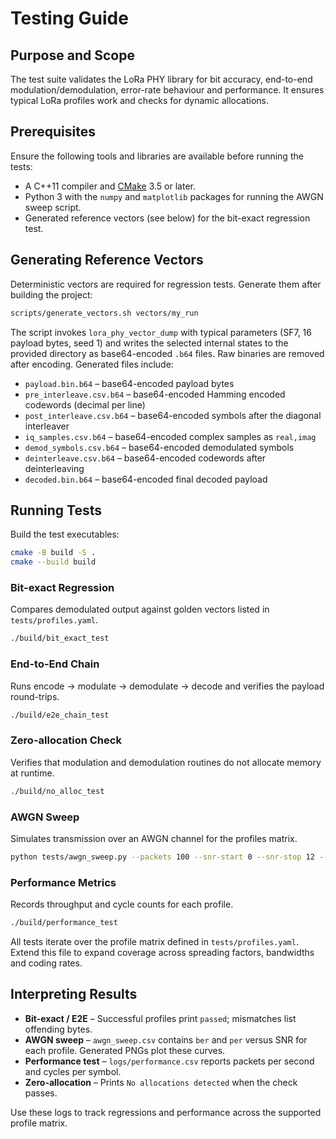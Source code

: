 # Testing Guide

## Purpose and Scope
The test suite validates the LoRa PHY library for bit accuracy, end-to-end modulation/demodulation, error-rate behaviour and performance.  It ensures typical LoRa profiles work and checks for dynamic allocations.

## Prerequisites
Ensure the following tools and libraries are available before running the tests:

* A C++11 compiler and [CMake](https://cmake.org) 3.5 or later.
* Python 3 with the `numpy` and `matplotlib` packages for running the AWGN sweep script.
* Generated reference vectors (see below) for the bit-exact regression test.

## Generating Reference Vectors
Deterministic vectors are required for regression tests.  Generate them after
building the project:

```bash
scripts/generate_vectors.sh vectors/my_run
```

The script invokes `lora_phy_vector_dump` with typical parameters (SF7,
16 payload bytes, seed 1) and writes the selected internal states to the
provided directory as base64-encoded `.b64` files. Raw binaries are
removed after encoding. Generated files include:

* `payload.bin.b64` – base64-encoded payload bytes
* `pre_interleave.csv.b64` – base64-encoded Hamming encoded codewords (decimal per line)
* `post_interleave.csv.b64` – base64-encoded symbols after the diagonal interleaver
* `iq_samples.csv.b64` – base64-encoded complex samples as `real,imag`
* `demod_symbols.csv.b64` – base64-encoded demodulated symbols
* `deinterleave.csv.b64` – base64-encoded codewords after deinterleaving
* `decoded.bin.b64` – base64-encoded final decoded payload

## Running Tests
Build the test executables:

```bash
cmake -B build -S .
cmake --build build
```

### Bit-exact Regression
Compares demodulated output against golden vectors listed in `tests/profiles.yaml`.

```bash
./build/bit_exact_test
```

### End-to-End Chain
Runs encode → modulate → demodulate → decode and verifies the payload round-trips.

```bash
./build/e2e_chain_test
```

### Zero-allocation Check
Verifies that modulation and demodulation routines do not allocate memory at runtime.

```bash
./build/no_alloc_test
```

### AWGN Sweep
Simulates transmission over an AWGN channel for the profiles matrix.

```bash
python tests/awgn_sweep.py --packets 100 --snr-start 0 --snr-stop 12 --snr-step 0.5 --out logs/awgn_sweep
```

### Performance Metrics
Records throughput and cycle counts for each profile.

```bash
./build/performance_test
```

All tests iterate over the profile matrix defined in `tests/profiles.yaml`.  Extend this file to expand coverage across spreading factors, bandwidths and coding rates.

## Interpreting Results
* **Bit-exact / E2E** – Successful profiles print `passed`; mismatches list offending bytes.
* **AWGN sweep** – `awgn_sweep.csv` contains `ber` and `per` versus SNR for each profile.  Generated PNGs plot these curves.
* **Performance test** – `logs/performance.csv` reports packets per second and cycles per symbol.
* **Zero-allocation** – Prints `No allocations detected` when the check passes.

Use these logs to track regressions and performance across the supported profile matrix.

